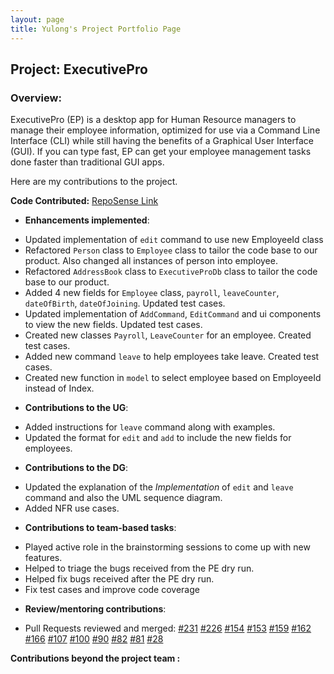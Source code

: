 ```yaml
---
layout: page
title: Yulong's Project Portfolio Page
---
```


## Project: ExecutivePro
### Overview:
ExecutivePro (EP) is a desktop app for Human Resource managers to manage their employee information, optimized for use via a Command Line Interface (CLI) while still having the benefits of a Graphical User Interface (GUI). If you can type fast, EP can get your employee management tasks done faster than traditional GUI apps.

Here are my contributions to the project.

**Code Contributed:**
[RepoSense Link](https://nus-cs2103-ay2223s2.github.io/tp-dashboard/?search=gyulong1&breakdown=true)

* **Enhancements implemented**:
- Updated implementation of `edit` command to use new EmployeeId class
- Refactored `Person` class to `Employee` class to tailor the code base to our product. Also changed all instances of person into employee.
- Refactored `AddressBook` class to `ExecutiveProDb` class to tailor the code base to our product.
- Added 4 new fields for `Employee` class, `payroll`, `leaveCounter`, `dateOfBirth`, `dateOfJoining`. Updated test cases.
- Updated implementation of `AddCommand`, `EditCommand` and ui components to view the new fields. Updated test cases.
- Created new classes `Payroll`, `LeaveCounter` for an employee. Created test cases.
- Added new command `leave` to help employees take leave. Created test cases.
- Created new function in `model` to select employee based on EmployeeId instead of Index.

* **Contributions to the UG**:
- Added instructions for `leave` command along with examples.
- Updated the format for `edit` and `add` to include the new fields for employees.

* **Contributions to the DG**:
- Updated the explanation of the _Implementation_ of `edit` and `leave` command and also the UML sequence diagram.
- Added NFR use cases.

* **Contributions to team-based tasks**:
- Played active role in the brainstorming sessions to come up with new features.
- Helped to triage the bugs received from the PE dry run.
- Helped fix bugs received after the PE dry run.
- Fix test cases and improve code coverage

* **Review/mentoring contributions**:
- Pull Requests reviewed and merged:
  [#231](https://github.com/AY2223S2-CS2103T-W09-4/tp/pull/231)
  [#226](https://github.com/AY2223S2-CS2103T-W09-4/tp/pull/226)
  [#154](https://github.com/AY2223S2-CS2103T-W09-4/tp/pull/154)
  [#153](https://github.com/AY2223S2-CS2103T-W09-4/tp/pull/153)
  [#159](https://github.com/AY2223S2-CS2103T-W09-4/tp/pull/159)
  [#162](https://github.com/AY2223S2-CS2103T-W09-4/tp/pull/162)
  [#166](https://github.com/AY2223S2-CS2103T-W09-4/tp/pull/166)
  [#107](https://github.com/AY2223S2-CS2103T-W09-4/tp/pull/107)
  [#100](https://github.com/AY2223S2-CS2103T-W09-4/tp/pull/100)
  [#90](https://github.com/AY2223S2-CS2103T-W09-4/tp/pull/90)
  [#82](https://github.com/AY2223S2-CS2103T-W09-4/tp/pull/82)
  [#81](https://github.com/AY2223S2-CS2103T-W09-4/tp/pull/81)
  [#28](https://github.com/AY2223S2-CS2103T-W09-4/tp/pull/28)

**Contributions beyond the project team :**
